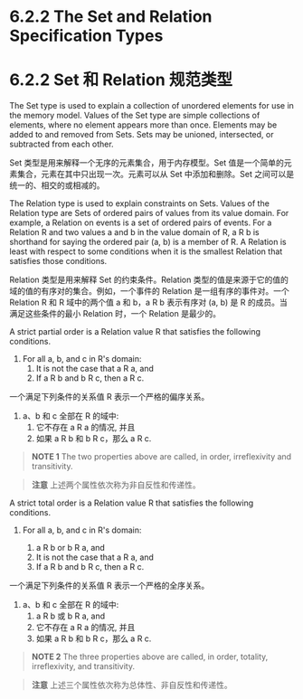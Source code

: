 # 6.2.2 The Set and Relation Specification Types

# 6.2.2 Set 和 Relation 规范类型

The Set type is used to explain a collection of unordered elements for use in the memory model. Values of the Set type are simple collections of elements, where no element appears more than once. Elements may be added to and removed from Sets. Sets may be unioned, intersected, or subtracted from each other.

Set 类型是用来解释一个无序的元素集合，用于内存模型。Set 值是一个简单的元素集合，元素在其中只出现一次。元素可以从 Set 中添加和删除。Set 之间可以是统一的、相交的或相减的。

The Relation type is used to explain constraints on Sets. Values of the Relation type are Sets of ordered pairs of values from its value domain. For example, a Relation on events is a set of ordered pairs of events. For a Relation R and two values a and b in the value domain of R, a R b is shorthand for saying the ordered pair (a, b) is a member of R. A Relation is least with respect to some conditions when it is the smallest Relation that satisfies those conditions.

Relation 类型是用来解释 Set 的约束条件。Relation 类型的值是来源于它的值的域的值的有序对的集合。例如，一个事件的 Relation 是一组有序的事件对。一个 Relation R 和 R 域中的两个值 a 和 b，a R b 表示有序对 (a, b) 是 R 的成员。当满足这些条件的最小 Relation 时，一个 Relation 是最少的。

A strict partial order is a Relation value R that satisfies the following conditions.

1.  For all a, b, and c in R's domain:
    1.  It is not the case that a R a, and
    2.  If a R b and b R c, then a R c.

一个满足下列条件的关系值 R 表示一个严格的偏序关系。

1.  a、b 和 c 全部在 R 的域中:
    1.  它不存在 a R a 的情况, 并且
    2.  如果 a R b 和 b R c，那么 a R c.

> **NOTE 1** The two properties above are called, in order, irreflexivity and transitivity.

> **注意** 上述两个属性依次称为非自反性和传递性。

A strict total order is a Relation value R that satisfies the following conditions.

1.  For all a, b, and c in R's domain:

    1.  a R b or b R a, and
    2.  It is not the case that a R a, and
    3.  If a R b and b R c, then a R c.

一个满足下列条件的关系值 R 表示一个严格的全序关系。

1.  a、b 和 c 全部在 R 的域中:
    1.  a R b 或 b R a, and
    2.  它不存在 a R a 的情况, 并且
    3.  如果 a R b 和 b R c，那么 a R c.

> **NOTE 2** The three properties above are called, in order, totality, irreflexivity, and transitivity.

> **注意** 上述三个属性依次称为总体性、非自反性和传递性。
